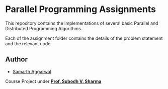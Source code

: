 # Parallel Programming Assignments
This repository contains the implementations of several basic Parallel and Distributed Programming Algorithms.

Each of the assignment folder contains the details of the problem statement and the relevant code.

## Author 
+ [Samarth Aggarwal](https://github.com/samarthaggarwal)

Course Project under [**Prof. Subodh V. Sharma**](http://www.cse.iitd.ernet.in/~svs/)